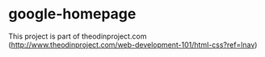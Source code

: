 # google-homepage
This project is part of theodinproject.com (http://www.theodinproject.com/web-development-101/html-css?ref=lnav)